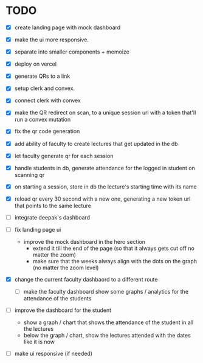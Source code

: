 # TODO

- [x] create landing page with mock dashboard
- [x] make the ui more responsive.
- [x] separate into smaller components + memoize
- [x] deploy on vercel
- [x] generate QRs to a link
- [x] setup clerk and convex.
- [x] connect clerk with convex
- [x] make the QR redirect on scan, to a unique session url with a token that'll run a convex mutation
- [x] fix the qr code generation
- [x] add ability of faculty to create lectures that get updated in the db
- [x] let faculty generate qr for each session
- [x] handle students in db, generate attendance for the logged in student on scanning qr
- [x] on starting a session, store in db the lecture's starting time with its name
- [x] reload qr every 30 second with a new one, generating a new token url that points to the same lecture

- [ ] integrate deepak's dashboard

- [ ] fix landing page ui
    - improve the mock dashboard in the hero section
        - extend it till the end of the page (so that it always gets cut off no matter the zoom)
        - make sure that the weeks always align with the dots on the graph (no matter the zoom level)

- [x] change the current faculty dashbaord to a different route
    - [ ] make the faculty dashboard show some graphs / analytics for the attendance of the students

- [ ] improve the dashboard for the student
    - show a graph / chart that shows the attendance of the student in all the lectures
    - below the graph / chart, show the lectures attended with the dates like it is now

- [ ] make ui responsive (if needed)

